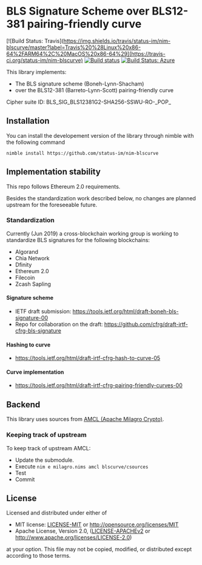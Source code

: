 # BLS Signature Scheme over BLS12-381 pairing-friendly curve

[![Build Status: Travis](https://img.shields.io/travis/status-im/nim-blscurve/master?label=Travis%20%28Linux%20x86-64%2FARM64%2C%20MacOS%20x86-64%29](https://travis-ci.org/status-im/nim-blscurve)
[![Build status](https://ci.appveyor.com/api/projects/status/6l1il60ljfbtxw3g/branch/master?svg=true)](https://ci.appveyor.com/project/nimbus/nim-blscurve/branch/master)
[![Build Status: Azure](https://img.shields.io/azure-devops/build/nimbus-dev/0c305144-232d-4f3e-ba77-93e4e81182da/4/master?label=Azure%20%28Linux%2064-bit%2C%20Windows%2032-bit%2F64-bit%2C%20MacOS%2064-bit%29)](https://dev.azure.com/nimbus-dev/nim-blscurve/_build?definitionId=4&branchName=master)

This library implements:
- The BLS signature scheme (Boneh-Lynn-Shacham)
- over the BLS12-381 (Barreto-Lynn-Scott) pairing-friendly curve

Cipher suite ID: BLS_SIG_BLS12381G2-SHA256-SSWU-RO-\_POP\_

## Installation

You can install the developement version of the library through nimble with the following command
```
nimble install https://github.com/status-im/nim-blscurve
```

## Implementation stability

This repo follows Ethereum 2.0 requirements.

Besides the standardization work described below, no changes are planned upstream
for the foreseeable future.

### Standardization

Currently (Jun 2019) a cross-blockchain working group is working to standardize BLS signatures
for the following blockchains:
- Algorand
- Chia Network
- Dfinity
- Ethereum 2.0
- Filecoin
- Zcash Sapling

#### Signature scheme

- IETF draft submission: https://tools.ietf.org/html/draft-boneh-bls-signature-00
- Repo for collaboration on the draft: https://github.com/cfrg/draft-irtf-cfrg-bls-signature

#### Hashing to curve

- https://tools.ietf.org/html/draft-irtf-cfrg-hash-to-curve-05

#### Curve implementation

- https://tools.ietf.org/html/draft-irtf-cfrg-pairing-friendly-curves-00

## Backend

This library uses sources from [AMCL (Apache Milagro Crypto)](https://github.com/apache/incubator-milagro-crypto-c).

### Keeping track of upstream

To keep track of upstream AMCL:

- Update the submodule.
- Execute `nim e milagro.nims amcl blscurve/csources`
- Test
- Commit

## License

Licensed and distributed under either of

* MIT license: [LICENSE-MIT](LICENSE-MIT) or http://opensource.org/licenses/MIT
* Apache License, Version 2.0, ([LICENSE-APACHEv2](LICENSE-APACHEv2) or http://www.apache.org/licenses/LICENSE-2.0)

at your option. This file may not be copied, modified, or distributed except according to those terms.
